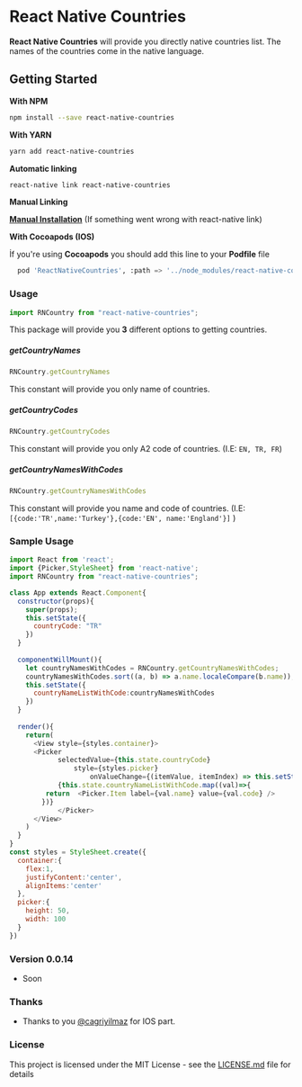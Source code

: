 # React Native Countries

**React Native Countries** will provide you directly native countries list. The names of the countries come in the native language.

## Getting Started

**With NPM**

```bash
npm install --save react-native-countries
```

**With YARN**

```bash
yarn add react-native-countries
```

**Automatic linking**

```sh
react-native link react-native-countries
```

**Manual Linking**

**[Manual Installation](/docs/manual-installation.md)** (If something went wrong with react-native link)

**With Cocoapods (IOS)**

İf you're using **Cocoapods** you should add this line to your **Podfile** file

```python
  pod 'ReactNativeCountries', :path => '../node_modules/react-native-countries/ios'
```

### Usage

```javascript
import RNCountry from "react-native-countries";
```

This package will provide you **3** different options to getting countries. 

##### getCountryNames

```javascript
RNCountry.getCountryNames
```

This constant will provide you only name of countries.

##### getCountryCodes

```javascript
RNCountry.getCountryCodes
```

This constant will provide you only A2 code of countries. (I.E: `EN, TR, FR`)

##### getCountryNamesWithCodes

```javascript
RNCountry.getCountryNamesWithCodes
```

This constant will provide you name and code of countries. (I.E: `[{code:'TR',name:'Turkey'},{code:'EN', name:'England'}]` )

### Sample Usage

```javascript
import React from 'react';
import {Picker,StyleSheet} from 'react-native';
import RNCountry from "react-native-countries";

class App extends React.Component{
  constructor(props){
    super(props);
    this.setState({
      countryCode: "TR"
    })
  }
  
  componentWillMount(){
    let countryNamesWithCodes = RNCountry.getCountryNamesWithCodes;
    countryNamesWithCodes.sort((a, b) => a.name.localeCompare(b.name));
    this.setState({
      countryNameListWithCode:countryNamesWithCodes
    })
  }
  
  render(){
    return(
      <View style={styles.container}>
      <Picker
      		selectedValue={this.state.countryCode}
  				style={styles.picker}
 					onValueChange={(itemValue, itemIndex) => this.setState({countryCode: itemValue})}>
  			{this.state.countryNameListWithCode.map((val)=>{
         return  <Picker.Item label={val.name} value={val.code} />
        })}
			</Picker>
      </View>
    )
  }
}
const styles = StyleSheet.create({
  container:{
    flex:1,
    justifyContent:'center',
    alignItems:'center'
  },
  picker:{
    height: 50, 
    width: 100
  }
})
```

### Version 0.0.14

- Soon



### Thanks

- Thanks to you [@cagriyilmaz](https://github.com/cagriyilmaz) for IOS part.

### License

This project is licensed under the MIT License - see the [LICENSE.md](LICENSE.md) file for details
